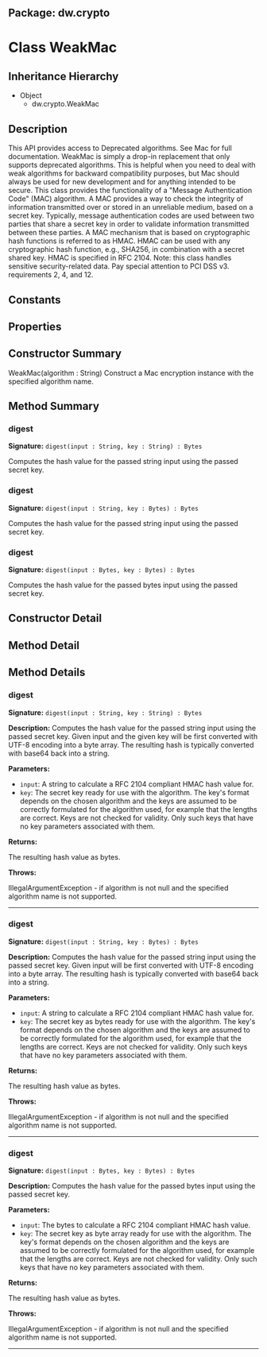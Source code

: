 ## Package: dw.crypto

# Class WeakMac

## Inheritance Hierarchy

- Object
  - dw.crypto.WeakMac

## Description

This API provides access to Deprecated algorithms. See Mac for full documentation. WeakMac is simply a drop-in replacement that only supports deprecated algorithms. This is helpful when you need to deal with weak algorithms for backward compatibility purposes, but Mac should always be used for new development and for anything intended to be secure. This class provides the functionality of a "Message Authentication Code" (MAC) algorithm. A MAC provides a way to check the integrity of information transmitted over or stored in an unreliable medium, based on a secret key. Typically, message authentication codes are used between two parties that share a secret key in order to validate information transmitted between these parties. A MAC mechanism that is based on cryptographic hash functions is referred to as HMAC. HMAC can be used with any cryptographic hash function, e.g., SHA256, in combination with a secret shared key. HMAC is specified in RFC 2104. Note: this class handles sensitive security-related data. Pay special attention to PCI DSS v3. requirements 2, 4, and 12.

## Constants

## Properties

## Constructor Summary

WeakMac(algorithm : String) Construct a Mac encryption instance with the specified algorithm name.

## Method Summary

### digest

**Signature:** `digest(input : String, key : String) : Bytes`

Computes the hash value for the passed string input using the passed secret key.

### digest

**Signature:** `digest(input : String, key : Bytes) : Bytes`

Computes the hash value for the passed string input using the passed secret key.

### digest

**Signature:** `digest(input : Bytes, key : Bytes) : Bytes`

Computes the hash value for the passed bytes input using the passed secret key.

## Constructor Detail

## Method Detail

## Method Details

### digest

**Signature:** `digest(input : String, key : String) : Bytes`

**Description:** Computes the hash value for the passed string input using the passed secret key. Given input and the given key will be first converted with UTF-8 encoding into a byte array. The resulting hash is typically converted with base64 back into a string.

**Parameters:**

- `input`: A string to calculate a RFC 2104 compliant HMAC hash value for.
- `key`: The secret key ready for use with the algorithm. The key's format depends on the chosen algorithm and the keys are assumed to be correctly formulated for the algorithm used, for example that the lengths are correct. Keys are not checked for validity. Only such keys that have no key parameters associated with them.

**Returns:**

The resulting hash value as bytes.

**Throws:**

IllegalArgumentException - if algorithm is not null and the specified algorithm name is not supported.

---

### digest

**Signature:** `digest(input : String, key : Bytes) : Bytes`

**Description:** Computes the hash value for the passed string input using the passed secret key. Given input will be first converted with UTF-8 encoding into a byte array. The resulting hash is typically converted with base64 back into a string.

**Parameters:**

- `input`: A string to calculate a RFC 2104 compliant HMAC hash value for.
- `key`: The secret key as bytes ready for use with the algorithm. The key's format depends on the chosen algorithm and the keys are assumed to be correctly formulated for the algorithm used, for example that the lengths are correct. Keys are not checked for validity. Only such keys that have no key parameters associated with them.

**Returns:**

The resulting hash value as bytes.

**Throws:**

IllegalArgumentException - if algorithm is not null and the specified algorithm name is not supported.

---

### digest

**Signature:** `digest(input : Bytes, key : Bytes) : Bytes`

**Description:** Computes the hash value for the passed bytes input using the passed secret key.

**Parameters:**

- `input`: The bytes to calculate a RFC 2104 compliant HMAC hash value.
- `key`: The secret key as byte array ready for use with the algorithm. The key's format depends on the chosen algorithm and the keys are assumed to be correctly formulated for the algorithm used, for example that the lengths are correct. Keys are not checked for validity. Only such keys that have no key parameters associated with them.

**Returns:**

The resulting hash value as bytes.

**Throws:**

IllegalArgumentException - if algorithm is not null and the specified algorithm name is not supported.

---